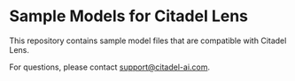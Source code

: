 # Sample Models for Citadel Lens

This repository contains sample model files that are compatible with Citadel Lens.

For questions, please contact support@citadel-ai.com.